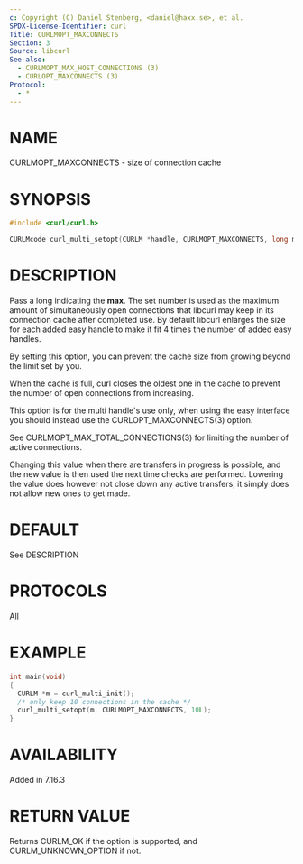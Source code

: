 ```yaml
---
c: Copyright (C) Daniel Stenberg, <daniel@haxx.se>, et al.
SPDX-License-Identifier: curl
Title: CURLMOPT_MAXCONNECTS
Section: 3
Source: libcurl
See-also:
  - CURLMOPT_MAX_HOST_CONNECTIONS (3)
  - CURLOPT_MAXCONNECTS (3)
Protocol:
  - *
---
```


# NAME

CURLMOPT_MAXCONNECTS - size of connection cache

# SYNOPSIS

~~~c
#include <curl/curl.h>

CURLMcode curl_multi_setopt(CURLM *handle, CURLMOPT_MAXCONNECTS, long max);
~~~

# DESCRIPTION

Pass a long indicating the **max**. The set number is used as the maximum
amount of simultaneously open connections that libcurl may keep in its
connection cache after completed use. By default libcurl enlarges the size for
each added easy handle to make it fit 4 times the number of added easy
handles.

By setting this option, you can prevent the cache size from growing beyond the
limit set by you.

When the cache is full, curl closes the oldest one in the cache to prevent the
number of open connections from increasing.

This option is for the multi handle's use only, when using the easy interface
you should instead use the CURLOPT_MAXCONNECTS(3) option.

See CURLMOPT_MAX_TOTAL_CONNECTIONS(3) for limiting the number of active
connections.

Changing this value when there are transfers in progress is possible, and the
new value is then used the next time checks are performed. Lowering the value
does however not close down any active transfers, it simply does not allow new
ones to get made.

# DEFAULT

See DESCRIPTION

# PROTOCOLS

All

# EXAMPLE

~~~c
int main(void)
{
  CURLM *m = curl_multi_init();
  /* only keep 10 connections in the cache */
  curl_multi_setopt(m, CURLMOPT_MAXCONNECTS, 10L);
}
~~~

# AVAILABILITY

Added in 7.16.3

# RETURN VALUE

Returns CURLM_OK if the option is supported, and CURLM_UNKNOWN_OPTION if not.
